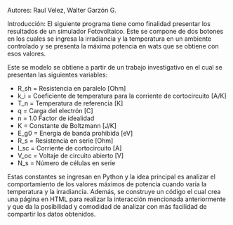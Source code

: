 Autores: Raul Velez, Walter Garzón G.

Introducción: El siguiente programa tiene como finalidad presentar los resultados de un simulador Fotovoltaico. Este se compone de dos botones en los cuales se ingresa la irradiancia y la temperatura en un ambiente controlado y se presenta la máxima potencia en wats que
se obtiene con esos valores.

Este se modelo se obtiene a partir de un trabajo investigativo en el cual se presentan las siguientes variables:
-  R_sh = Resistencia en paralelo [Ohm]
-  k_i = Coeficiente de temperatura para la corriente de cortocircuito [A/K]
-  T_n = Temperatura de referencia [K]
-  q = Carga del electrón [C]
-  n = 1.0 Factor de idealidad
-  K = Constante de Boltzmann [J/K]
-  E_g0 = Energía de banda prohibida [eV]
-  R_s = Resistencia en serie [Ohm]
-  I_sc = Corriente de cortocircuito [A]
-  V_oc = Voltaje de circuito abierto [V]
-  N_s = Número de células en serie

Estas constantes se ingresan en Python y la idea principal es analizar el comportamiento de los valores máximos de potencia cuando varia la temperatura y la irradiancia. Además, se construye un código el cual crea una página en HTML para realizar la interacción mencionada
anteriormente y que da la posibilidad y comodidad de analizar con más facilidad de compartir los datos obtenidos.

